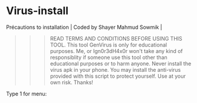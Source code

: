 # Virus-install
Précautions to installation 
| Coded by Shayer Mahmud Sowmik |

  >>> READ TERMS AND CONDITIONS
        BEFORE USING THIS TOOL.
 >>>  This tool GenVirus is only for educational purposes. Me, or Ign0r3dH4x0r won't take any kind of responsiblity if someone use this tool other than educational purposes or to harm anyone. Never install the virus apk in your phone. You may install the anti-virus provided with this script to protect yourself. Use at your own risk. Thanks!

Type 1 for menu:
